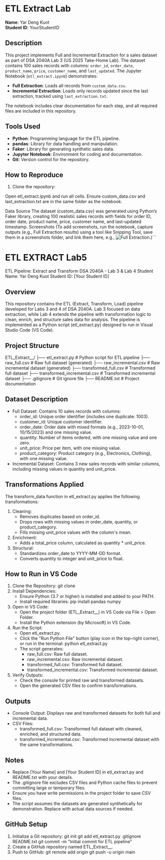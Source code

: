 # ETL Extract Lab

**Name**: Yar Deng Kuot  
**Student ID**: YourStudentID  

## Description
This project implements Full and Incremental Extraction for a sales dataset as part of DSA 2040A Lab 3 (US 2025 Take-Home Lab). The dataset contains 100 sales records with columns: `order_id`, `order_date`, `product_name`, `price`, `customer_name`, and `last_updated`. The Jupyter Notebook (`etl_extract.ipynb`) demonstrates:
- **Full Extraction**: Loads all records from `custom_data.csv`.
- **Incremental Extraction**: Loads only records updated since the last extraction, tracked using `last_extraction.txt`.

The notebook includes clear documentation for each step, and all required files are included in this repository.

## Tools Used
- **Python**: Programming language for the ETL pipeline.
- **pandas**: Library for data handling and manipulation.
- **Faker**: Library for generating synthetic sales data.
- **Jupyter Notebook**: Environment for coding and documentation.
- **Git**: Version control for the repository.

## How to Reproduce
1. Clone the repository:



Open etl_extract.ipynb and run all cells.
Ensure custom_data.csv and last_extraction.txt are in the same folder as the notebook.

Data Source
The dataset (custom_data.csv) was generated using Python’s Faker library, creating 100 realistic sales records with fields for order ID, order date, product name, price, customer name, and last-updated timestamp.
Screenshots
(To add screenshots, run the notebook, capture outputs (e.g., Full Extraction results) using a tool like Snipping Tool, save them in a screenshots folder, and link them here, e.g., ![Full Extraction](screenshots/full_extraction.png).)```


# ETL EXTRACT Lab5
ETL Pipeline: Extract and Transform
DSA 2040A - Lab 3 & Lab 4
Student Name: Yar Deng Kuot
Student ID: [Your Student ID]

Overview
--------
This repository contains the ETL (Extract, Transform, Load) pipeline developed for Labs 3 and 4 of DSA 2040A. Lab 3 focused on data extraction, while Lab 4 extends the pipeline with transformation logic to clean, enrich, and structure sales data for analysis. The pipeline is implemented as a Python script (etl_extract.py) designed to run in Visual Studio Code (VS Code).

Project Structure
-----------------
ETL_Extract_<YourName>_<StudentID>/
├── etl_extract.py              # Python script for ETL pipeline
├── raw_full.csv                # Raw full dataset (generated)
├── raw_incremental.csv         # Raw incremental dataset (generated)
├── transformed_full.csv        # Transformed full dataset
├── transformed_incremental.csv # Transformed incremental dataset
├── .gitignore                  # Git ignore file
├── README.txt                  # Project documentation

Dataset Description
-------------------
- Full Dataset: Contains 10 sales records with columns:
  - order_id: Unique order identifier (includes one duplicate: 1003).
  - customer_id: Unique customer identifier.
  - order_date: Order date with mixed formats (e.g., 2023-10-01, 10/15/2023) and one missing value.
  - quantity: Number of items ordered, with one missing value and one zero.
  - unit_price: Price per item, with one missing value.
  - product_category: Product category (e.g., Electronics, Clothing), with one missing value.
- Incremental Dataset: Contains 3 new sales records with similar columns, including missing values in quantity and unit_price.

Transformations Applied
----------------------
The transform_data function in etl_extract.py applies the following transformations:
1. Cleaning:
   - Removes duplicates based on order_id.
   - Drops rows with missing values in order_date, quantity, or product_category.
   - Fills missing unit_price values with the column's mean.
2. Enrichment:
   - Adds a total_price column, calculated as quantity * unit_price.
3. Structural:
   - Standardizes order_date to YYYY-MM-DD format.
   - Converts quantity to integer and unit_price to float.

How to Run in VS Code
---------------------
1. Clone the Repository:
   git clone <repository-url>
2. Install Dependencies:
   - Ensure Python (3.7 or higher) is installed and added to your PATH.
   - Install required libraries:
     pip install pandas numpy
3. Open in VS Code:
   - Open the project folder (ETL_Extract_<YourName>_<StudentID>) in VS Code via File > Open Folder.
   - Install the Python extension (by Microsoft) in VS Code.
4. Run the Script:
   - Open etl_extract.py.
   - Click the "Run Python File" button (play icon in the top-right corner), or run in the terminal:
     python etl_extract.py
   - The script generates:
     - raw_full.csv: Raw full dataset.
     - raw_incremental.csv: Raw incremental dataset.
     - transformed_full.csv: Transformed full dataset.
     - transformed_incremental.csv: Transformed incremental dataset.
5. Verify Outputs:
   - Check the console for printed raw and transformed datasets.
   - Open the generated CSV files to confirm transformations.

Outputs
-------
- Console Output: Displays raw and transformed datasets for both full and incremental data.
- CSV Files:
  - transformed_full.csv: Transformed full dataset with cleaned, enriched, and structured data.
  - transformed_incremental.csv: Transformed incremental dataset with the same transformations.

Notes
-----
- Replace [Your Name] and [Your Student ID] in etl_extract.py and README.txt with your details.
- The .gitignore file excludes CSV files and Python cache files to prevent committing large or temporary files.
- Ensure you have write permissions in the project folder to save CSV files.
- The script assumes the datasets are generated synthetically for demonstration. Replace with actual data sources if needed.

GitHub Setup
------------
1. Initialize a Git repository:
   git init
   git add etl_extract.py .gitignore README.txt
   git commit -m "Initial commit for ETL pipeline"
2. Create a GitHub repository named ETL_Extract_<YourName>_<StudentID>.
3. Push to GitHub:
   git remote add origin <your-repository-url>
   git push -u origin main
